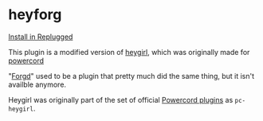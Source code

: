 # heyforg

[Install in Replugged](https://replugged.dev/install?url=spinfal/heyforg)

This plugin is a modified version of [heygirl](https://github.com/replugged-org/heygirl), which was originally made for [powercord](https://github.com/powercord-org)

"[Forgd](https://github.com/LandenStephenss/forgd)" used to be a plugin that pretty much did the same thing, but it isn't availble anymore.

Heygirl was originally part of the set of official [Powercord plugins](https://github.com/powercord-org/powercord/tree/v2/src/Powercord/plugins) as `pc-heygirl`.
